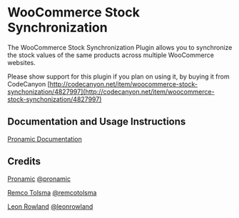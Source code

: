 # WooCommerce Stock Synchronization
The WooCommerce Stock Synchronization Plugin allows you to synchronize the stock values of the same products across multiple WooCommerce websites.

Please show support for this plugin if you plan on using it, by buying it from CodeCanyon 
[http://codecanyon.net/item/woocommerce-stock-synchonization/4827997](http://codecanyon.net/item/woocommerce-stock-synchonization/4827997)

## Documentation and Usage Instructions
[Pronamic Documentation](http://pronamic.nl/documentation/wp-woocommerce-stock-synchronization/)

## Credits
[Pronamic](http://pronamic.nl) [@pronamic](http://twitter.com/pronamic)

[Remco Tolsma](http://remcotolsma.nl) [@remcotolsma](http://twitter.com/remcotolsma)

[Leon Rowland](http://leon.rowland.nl) [@leonrowland](http://twitter.com/leonrowland)